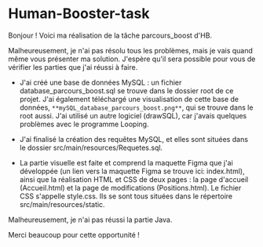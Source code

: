 # Human-Booster-task

Bonjour !
Voici ma réalisation de la tâche parcours_boost d'HB.

Malheureusement, je n'ai pas résolu tous les problèmes, mais je vais quand même vous présenter ma solution. J'espère qu'il sera possible pour vous de vérifier les parties que j'ai réussi à faire.

- J'ai créé une base de données MySQL : un fichier database_parcours_boost.sql se trouve dans le dossier root de ce projet. J'ai également téléchargé une visualisation de cette base de données, `**mySQL_database_parcours_boost.png**`, qui se trouve dans le root aussi. J'ai utilisé un autre logiciel (drawSQL), car j'avais quelques problèmes avec le programme Looping.

- J'ai finalisé la création des requêtes MySQL, et elles sont situées dans le dossier src/main/resources/Requetes.sql.

- La partie visuelle est faite et comprend la maquette Figma que j'ai développée (un lien vers la maquette Figma se trouve ici: index.html), ainsi que la réalisation HTML et CSS de deux pages : la page d'accueil (Accueil.html) et la page de modifications (Positions.html). Le fichier CSS s'appelle style.css. Ils se sont tous situées dans le répertoire src/main/resources/static.

Malheureusement, je n'ai pas réussi la partie Java.

Merci beaucoup pour cette opportunité !
